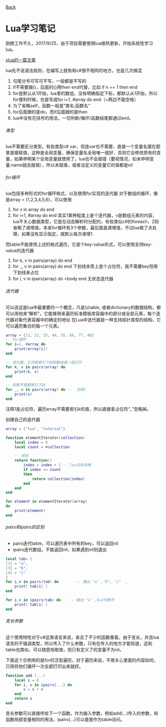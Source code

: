 [Back](../index.md)

# Lua学习笔记

刚换工作不久，2017/9/25，由于项目需要使用lua做热更新，开始系统性学习lua。

[xlua的一篇文章](http://www.infoq.com/cn/news/2017/01/C-NET-Lua-Unity3D)

lua先不说语法规则，在编写上就有和c#很不相同的地方，也是几次搞混
1. 句尾分号可写可不写，一般都是不写的
2. if不需要跟()，后面的{}用then end代替，比如
    if n == 1 then
    end
3. for是默认从1开始，lua里的数组，没有明确指定下标，都默认从1开始，所以for便利时候，也是写成for i=1, #array do end（=两边不能空格）
4. 为了省略self，函数一般是“类名:函数名”
5. for后面跟的是do，而if后面跟的是then
6. lua中没有花括号的用法，一切判断/循环/函数结尾都通过end。

###### 类型
lua不需要区分类型，有些类型c# var，但连var也不需要，直接一个变量名摆在那里直接赋值，这种是全局变量，确保变量名全局唯一就好，否则它会修改原有的变量，如果申明某个全局变量就使用了，lua也不会报错（要视情况，如未申明变量.name就会报错），所以未赋值，或者没定义的变量它的值都是nil


###### for循环
lua包括多种形式的for循环格式，以及使用for实现的迭代器
对于数组的循环，像是array = {1,2,3,4,5,6}，可以使用
1. for v in array do <body> end    
2. for i=1, #array do <body> end
其实1某种程度上是个迭代器，v是数组元素的内容，lua不关心数据类型，它是在动态解析时分配的，有些类似c#的foreach，2则省略了递增值，本来for循环有3个参数，最后面是递增值，不过lua做了点处理，如果没有显示指定，就默认每次递增1.

而table不能使用上述的格式遍历，它是个key-value形式，可以使用支持key-value的迭代器
1. for k, v in pairs(array) do <body> end
2. for _, v in pairs(array) do <body> end 下划线本质上是个占位符，我不需要key但用下划线来占位
3. for i, v in ipairs(array) do <body end 无状态迭代器

###### 迭代器
可以说这是lua中最重要的一个概念，凡是以table, 或者dictionary的数据结构，都可以用他来“解析”。它能够用来遍历标准模板库容器中的部分或全部元素，每个迭代器对象代表容器中的确定的地址
在Lua中迭代器是一种支持指针类型的结构，它可以遍历集合的每一个元素。

``` lua
array = {11, 22, 33, 44, 55, 66, 77, 88}
-- for循环
for i=1, #array do
    print(array[i])
end

-- 迭代器，它将把索引下标和数组值一起打印
for k, v in pairs(array) do
    print(k, v)
end

-- 如果不需要索引下标
for _, v in pairs(array) do --  注释1
    print(v)
end
```
注释1是占位符，遍历array不需要索引k的值，所以直接拿占位符“_”忽略掉。


创建自己的迭代器
``` lua
array = {"lua", "tutorial"}

function elementIterator(collection)
    local index = 0
    local count = #collection

    -- 闭包
    return function()
        index = index + 1 -- lua没有自增
        if index <= count
        then
            return collection[index]
        end
    end
end

for element in elementIterator(array)
do
    print(element)
end
```

###### pairs和ipairs的区别
- pairs迭代table，可以遍历表中所有的key，可以返回nil
- ipairs迭代数组，不能返回nil，如果遇到nil则退出

``` lua
local tab= { 
[1] = "a", 
[3] = "b", 
[4] = "c" 
} 
for i,v in pairs(tab) do        -- 输出 "a" ,"b", "c"  ,
    print( tab[i] ) 
end 

for i,v in ipairs(tab) do    -- 输出 "a" ,k=2时断开 
    print( tab[i] ) 
end
```


###### 变长参数
这个使用特性对于c#这类语言来说，省去了不少的函数重载，由于变长，并且lua语言的不强调类型，所以传入了什么参数，只有在传入的地方才能知道，这和table也类似，可以随意地取值，但只有定义了的变量不为nil。

下面这个示例用的是for的泛型遍历，对于遍历来说，不用关心里面的内容如何，只用将他们循环一次全部打印出来就好。
``` lua
function add (...)
    local s = 0
    for i, v in ipairs{...} do
        s = s + v
    end
    return s
end
```

变长参数可以直接传给下一个函数，作为输入参数，例如add(...)传入的参数，和函数局部变量相同的用法，ipairs{...}可以直接作为table访问。